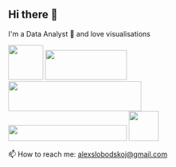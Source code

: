 ## Hi there 👋

I'm a Data Analyst 🤔
and love visualisations

<img src="https://cdn.jsdelivr.net/gh/devicons/devicon@latest/icons/python/python-original-wordmark.svg" style="max-width: 70px; width: 70px; min-width: 70px; height: 70px;" />
<img src="https://www.postgresql.org/media/img/about/press/slonik_with_black_text_and_tagline.gif" style="max-width: 164px; width: 164px; min-width: 60px; height: 60px;" />
<img src="https://camo.githubusercontent.com/4ff9a29eb3e9162f995053d237ea62eb0becdd860a31ba8bf3ba2bae222adef5/68747470733a2f2f63646e6c2e74626c7366742e636f6d2f73697465732f64656661756c742f66696c65732f70616765732f7461626c6561756c6f676f5f686967687265732e706e67" style="max-width: 267px; width: 267px; min-width: 60px; height: 60px;" />
<img src="https://storage.yandexcloud.net/datalens-promo-prod/assets/logo-new.svg" style="max-width: 238px; width: 238px; min-width: 32px; height: 32px;" />
<img src="https://store-images.s-microsoft.com/image/apps.9729.14405452487353876.a6612b1c-3bfc-46da-ad7e-0dd83b65757d.be9b17fe-9781-42f6-9a3e-4914ef774843" style="max-width: 60px; width: 60px; min-width: 60px; height: 60px;" />

📫 How to reach me: alexslobodskoj@gmail.com



<!--
**AlexSlobodskoj/AlexSlobodskoj** is a ✨ _special_ ✨ repository because its `README.md` (this file) appears on your GitHub profile.

Here are some ideas to get you started:

- 🔭 I’m currently working on ...
- 🌱 I’m currently learning ...
- 👯 I’m looking to collaborate on ...
- 🤔 I’m looking for help with ...
- 💬 Ask me about ...
- 📫 How to reach me: ...
- 😄 Pronouns: ...
- ⚡ Fun fact: ...
-->
